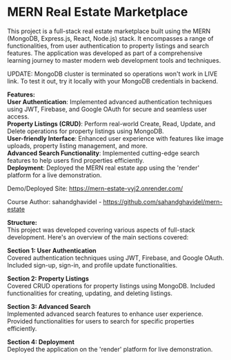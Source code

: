 # **MERN Real Estate Marketplace**

This project is a full-stack real estate marketplace built using the MERN (MongoDB, Express.js, React, Node.js) stack. It encompasses a range of functionalities, from user authentication to property listings and search features. The application was developed as part of a comprehensive learning journey to master modern web development tools and techniques.

UPDATE: MongoDB cluster is terminated so operations won't work in LIVE link. To test it out, try it locally with your MongoDB credentials in backend.

**Features:**  
**User Authentication**: Implemented advanced authentication techniques using JWT, Firebase, and Google OAuth for secure and seamless user access.  
**Property Listings (CRUD)**: Perform real-world Create, Read, Update, and Delete operations for property listings using MongoDB.  
**User-friendly Interface**: Enhanced user experience with features like image uploads, property listing management, and more.  
**Advanced Search Functionality**: Implemented cutting-edge search features to help users find properties efficiently.  
**Deployment**: Deployed the MERN real estate app using the 'render' platform for a live demonstration.  

Demo/Deployed Site:
https://mern-estate-vyj2.onrender.com/

Course Author: sahandghavidel -
https://github.com/sahandghavidel/mern-estate

**Structure:**  
This project was developed covering various aspects of full-stack development. Here's an overview of the main sections covered:  

**Section 1: User Authentication**  
Covered authentication techniques using JWT, Firebase, and Google OAuth.
Included sign-up, sign-in, and profile update functionalities.

**Section 2: Property Listings**  
Covered CRUD operations for property listings using MongoDB.
Included functionalities for creating, updating, and deleting listings.

**Section 3: Advanced Search**  
Implemented advanced search features to enhance user experience.
Provided functionalities for users to search for specific properties efficiently.

**Section 4: Deployment**  
Deployed the application on the 'render' platform for live demonstration.
